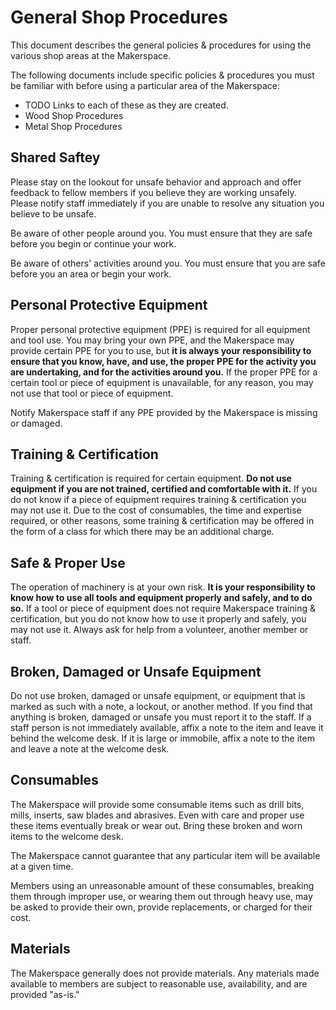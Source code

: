# General Shop Procedures

This document describes the general policies & procedures for using the various shop areas at the Makerspace.

The following documents include specific policies & procedures you must be familiar with before using a particular area of the Makerspace:

* TODO Links to each of these as they are created.
* Wood Shop Procedures
* Metal Shop Procedures

## Shared Saftey

Please stay on the lookout for unsafe behavior and approach and offer feedback to fellow members if you believe they are working unsafely. Please notify staff immediately if you are unable to resolve any situation you believe to be unsafe.

Be aware of other people around you. You must ensure that they are safe before you begin or continue your work.

Be aware of others' activities around you. You must ensure that you are safe before you an area or begin your work.

## Personal Protective Equipment

Proper personal protective equipment (PPE) is required for all equipment and tool use. You may bring your own PPE, and the Makerspace may provide certain PPE for you to use, but **it is always your responsibility to ensure that you know, have, and use, the proper PPE for the activity you are undertaking, and for the activities around you.** If the proper PPE for a certain tool or piece of equipment is unavailable, for any reason, you may not use that tool or piece of equipment. 

Notify Makerspace staff if any PPE provided by the Makerspace is missing or damaged.

## Training & Certification

Training & certification is required for certain equipment. **Do not use equipment if you are not trained, certified and comfortable with it.** If you do not know if a piece of equipment requires training & certification you may not use it. Due to the cost of consumables, the time and expertise required, or other reasons, some training & certification may be offered in the form of a class for which there may be an additional charge.

## Safe & Proper Use

The operation of machinery is at your own risk. **It is your responsibility to know how to use all tools and equipment properly and safely, and to do so.** If a tool or piece of equipment does not require Makerspace training & certification, but you do not know how to use it properly and safely, you may not use it. Always ask for help from a volunteer, another member or staff.

## Broken, Damaged or Unsafe Equipment

Do not use broken, damaged or unsafe equipment, or equipment that is marked as such with a note, a lockout, or another method. If you find that anything is broken, damaged or unsafe you must report it to the staff. If a staff person is not immediately available, affix a note to the item and leave it behind the welcome desk. If it is large or immobile, affix a note to the item and leave a note at the welcome desk.

## Consumables

The Makerspace will provide some consumable items such as drill bits, mills, inserts, saw blades and abrasives. Even with care and proper use these items eventually break or wear out. Bring these broken and worn items to the welcome desk.

The Makerspace cannot guarantee that any particular item will be available at a given time.

Members using an unreasonable amount of these consumables, breaking them through improper use, or wearing them out through heavy use, may be asked to provide their own, provide replacements, or charged for their cost.

## Materials

The Makerspace generally does not provide materials. Any materials made available to members are subject to reasonable use, availability, and are provided "as-is."

